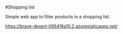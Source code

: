 #Shopping list

Simple web app to filter products in a shopping list.

https://brave-desert-095416a10.2.azurestaticapps.net/